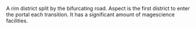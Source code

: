 A rim district split by the bifurcating road. Aspect is the first district to enter the portal each transition. It has a significant amount of magescience facilities.